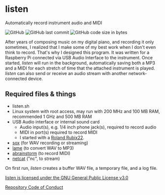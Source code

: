 # listen
Automatically record instrument audio and MIDI

![GitHub](https://img.shields.io/github/license/danieljweinberg/listen?color=3d9fbf&style=plastic)
![GitHub last commit](https://img.shields.io/github/last-commit/danieljweinberg/listen?style=plastic)
![GitHub code size in bytes](https://img.shields.io/github/languages/code-size/danieljweinberg/listen?color=dea92c&style=plastic)

After years of composing music on my digital piano, and recording it only sometimes, I realized that I make some of my best work when I don't even think to record. That's why I designed this program. It was written for a Raspberry Pi connected via USB Audio Interface to the instrument. Once started, _listen_ will run in the background, automatically saving both a MP3 and a MIDI for each stretch of time that the attached instrument is played. _listen_ can also send or receive an audio stream with another network-connected device.

## Required files & things
- listen.sh
- Linux system with root access, may run with 200 MHz and 100 MB RAM, recommended 1 GHz and 500 MB RAM
- USB Audio interface or internal sound card
  - Audio input(s), e.g. 1/4 inch phone jack(s), required to record audio
  - MIDI in port(s) required to record MIDI
  - I started with a [Roland Rubix22](https://www.roland.com/us/products/rubix22/).
- [sox](http://sox.sourceforge.net/) (for WAV recording or streaming)
- [lame](https://lame.sourceforge.io/) (to convert WAV to MP3)
- [abrainstorm](http://www.sreal.com/~div/midi-utilities/) (to record MIDI)
- [netcat](http://netcat.sourceforge.net/) ("nc", to stream)

On first run, _listen_ creates a buffer WAV file, a temporary file, and a log file.

[listen is licensed under the GNU General Public License v3.0](../LICENSE.txt)

[Repository Code of Conduct](../CODE_OF_CONDUCT.md)
